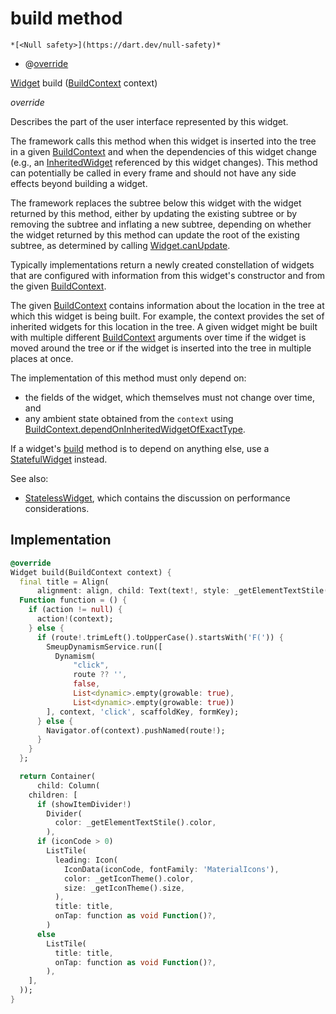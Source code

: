 


# build method




    *[<Null safety>](https://dart.dev/null-safety)*



- @[override](https://api.flutter.dev/flutter/dart-core/override-constant.html)

[Widget](https://api.flutter.dev/flutter/widgets/Widget-class.html) build
([BuildContext](https://api.flutter.dev/flutter/widgets/BuildContext-class.html) context)

_override_



<p>Describes the part of the user interface represented by this widget.</p>
<p>The framework calls this method when this widget is inserted into the tree
in a given <a href="https://api.flutter.dev/flutter/widgets/BuildContext-class.html">BuildContext</a> and when the dependencies of this widget change
(e.g., an <a href="https://api.flutter.dev/flutter/widgets/InheritedWidget-class.html">InheritedWidget</a> referenced by this widget changes). This
method can potentially be called in every frame and should not have any side
effects beyond building a widget.</p>
<p>The framework replaces the subtree below this widget with the widget
returned by this method, either by updating the existing subtree or by
removing the subtree and inflating a new subtree, depending on whether the
widget returned by this method can update the root of the existing
subtree, as determined by calling <a href="https://api.flutter.dev/flutter/widgets/Widget/canUpdate.html">Widget.canUpdate</a>.</p>
<p>Typically implementations return a newly created constellation of widgets
that are configured with information from this widget's constructor and
from the given <a href="https://api.flutter.dev/flutter/widgets/BuildContext-class.html">BuildContext</a>.</p>
<p>The given <a href="https://api.flutter.dev/flutter/widgets/BuildContext-class.html">BuildContext</a> contains information about the location in the
tree at which this widget is being built. For example, the context
provides the set of inherited widgets for this location in the tree. A
given widget might be built with multiple different <a href="https://api.flutter.dev/flutter/widgets/BuildContext-class.html">BuildContext</a>
arguments over time if the widget is moved around the tree or if the
widget is inserted into the tree in multiple places at once.</p>
<p>The implementation of this method must only depend on:</p>
<ul>
<li>the fields of the widget, which themselves must not change over time,
and</li>
<li>any ambient state obtained from the <code>context</code> using
<a href="https://api.flutter.dev/flutter/widgets/BuildContext/dependOnInheritedWidgetOfExactType.html">BuildContext.dependOnInheritedWidgetOfExactType</a>.</li>
</ul>
<p>If a widget's <a href="../../smeup_widgets_smeup_drawer_item/SmeupDrawerItem/build.md">build</a> method is to depend on anything else, use a
<a href="https://api.flutter.dev/flutter/widgets/StatefulWidget-class.html">StatefulWidget</a> instead.</p>
<p>See also:</p>
<ul>
<li><a href="https://api.flutter.dev/flutter/widgets/StatelessWidget-class.html">StatelessWidget</a>, which contains the discussion on performance considerations.</li>
</ul>



## Implementation

```dart
@override
Widget build(BuildContext context) {
  final title = Align(
      alignment: align, child: Text(text!, style: _getElementTextStile()));
  Function function = () {
    if (action != null) {
      action!(context);
    } else {
      if (route!.trimLeft().toUpperCase().startsWith('F(')) {
        SmeupDynamismService.run([
          Dynamism(
              "click",
              route ?? '',
              false,
              List<dynamic>.empty(growable: true),
              List<dynamic>.empty(growable: true))
        ], context, 'click', scaffoldKey, formKey);
      } else {
        Navigator.of(context).pushNamed(route!);
      }
    }
  };

  return Container(
      child: Column(
    children: [
      if (showItemDivider!)
        Divider(
          color: _getElementTextStile().color,
        ),
      if (iconCode > 0)
        ListTile(
          leading: Icon(
            IconData(iconCode, fontFamily: 'MaterialIcons'),
            color: _getIconTheme().color,
            size: _getIconTheme().size,
          ),
          title: title,
          onTap: function as void Function()?,
        )
      else
        ListTile(
          title: title,
          onTap: function as void Function()?,
        ),
    ],
  ));
}
```







